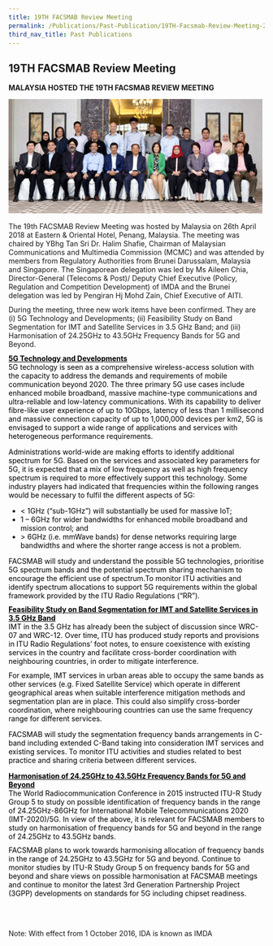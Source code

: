 ```yaml
---
title: 19TH FACSMAB Review Meeting
permalink: /Publications/Past-Publication/19TH-Facsmab-Review-Meeting-26th-Apr-2018
third_nav_title: Past Publications
---
```

<div class="section-content">
<h2>19TH FACSMAB Review Meeting</h2>
<p><strong>MALAYSIA HOSTED THE 19TH FACSMAB REVIEW MEETING</strong></p><p><strong><img alt="" style="width: 500px; height: 225px;" src="/assets/images/19TH Review Photo_crop.jpg"></strong></p><p style="margin: 0px 0px 10.66px;">The 19th FACSMAB Review Meeting was hosted by Malaysia on 26th April 2018 at Eastern &amp; Oriental Hotel, Penang, Malaysia. The meeting was chaired by YBhg Tan Sri Dr. Halim Shafie, Chairman of Malaysian Communications and Multimedia Commission (MCMC) and was attended by members from Regulatory Authorities from Brunei Darussalam, Malaysia and Singapore. The Singaporean delegation was led by Ms Aileen Chia, Director-General (Telecoms &amp; Post)/ Deputy Chief Executive (Policy, Regulation and Competition Development) of IMDA and the Brunei delegation was led by Pengiran Hj Mohd Zain, Chief Executive of AITI. </p><p style="margin: 0px 0px 10.66px;">During the meeting, three new work items have been confirmed. They are (i) 5G Technology and Developments; (ii) Feasibility Study on Band Segmentation for IMT and Satellite Services in 3.5 GHz Band; and (iii) Harmonisation of 24.25GHz to 43.5GHz Frequency Bands for 5G and Beyond.</p><p style="margin: 0in 0in 0pt;"><strong><span style="margin: 0px; color: black; text-decoration: underline;">5G Technology and Developments </span></strong></p><p style="margin: 0in 0in 8pt;"><span style="margin: 0px; color: black;">5G technology is seen as a comprehensive wireless-access solution with the capacity to address the demands and requirements of mobile communication beyond 2020. The three primary 5G use cases include enhanced mobile broadband, massive machine-type communications and ultra-reliable and low-latency communications. With its capability to deliver fibre-like user experience of up to 10Gbps, latency of less than 1 millisecond and massive connection capacity of up to 1,000,000 devices per km2, 5G is envisaged to support a wide range of applications and services with heterogeneous performance requirements.</span></p><p><span style="margin: 0px; color: black;">Administrations world-wide are making efforts to identify additional spectrum for 5G. Based on the services and associated key parameters for 5G, it is expected that a mix of low frequency as well as high frequency spectrum is required to more effectively support this technology. Some industry players had indicated that frequencies within the following ranges would be necessary to fulfil the different aspects of 5G:</span></p><ul><li><span style="margin: 0px; color: black;">&lt; 1GHz (“sub-1GHz”) will substantially be used for massive IoT;</span></li><li><span style="margin: 0px; color: black;">1 – 6GHz for wider bandwidths for enhanced mobile broadband and mission control; and</span></li><li><span style="margin: 0px; color: black;">&gt; 6GHz (i.e. mmWave bands) for dense networks requiring large bandwidths and where the shorter range access is not a problem.</span></li></ul><p style="margin: 0in 0in 8pt;"><span style="margin: 0px; color: black;">FACSMAB will study and understand the possible 5G technologies, prioritise 5G spectrum bands and the potential spectrum sharing mechanism to encourage the efficient use of spectrum.To monitor ITU activities and identify spectrum allocations to support 5G requirements within the global framework provided by the ITU Radio Regulations (“RR”).</span></p><p style="margin: 0in 0in 0pt;"><strong><span style="margin: 0px; color: black; text-decoration: underline;">Feasibility Study on Band Segmentation for IMT and Satellite Services in 3.5 GHz Band</span></strong></p><p style="margin: 0in 0in 8pt;"><span style="margin: 0px; color: black;">IMT in the 3.5 GHz has already been the subject of discussion since WRC-07 and WRC-12. Over time, ITU has produced study reports and provisions in ITU Radio Regulations’ foot notes, to ensure coexistence with existing services in the country and facilitate cross-border coordination with neighbouring countries, in order to mitigate interference.</span></p><p style="margin: 0in 0in 8pt;"><span style="margin: 0px; color: black;">For example, IMT services in urban areas able to occupy the same bands as other services (e.g. Fixed Satellite Service) which operate in different geographical areas when suitable interference mitigation methods and segmentation plan are in place. This could also simplify cross-border coordination, where neighbouring countries can use the same frequency range for different services.</span></p><p><span style="margin: 0px; color: black;">FACSMAB will study the segmentation frequency bands arrangements in C-band including extended C-Band taking into consideration IMT services and existing services. To monitor ITU activities and studies related to best practice and sharing criteria between different services.</span></p><p style="margin: 0in 0in 0pt;"><strong><span style="margin: 0px; color: black; text-decoration: underline;">Harmonisation of 24.25GHz to 43.5GHz Frequency Bands for 5G and Beyond</span></strong></p><p style="margin: 0in 0in 8pt;"><span style="margin: 0px; color: black;">The World Radiocommunication Conference in 2015 instructed ITU-R Study Group 5 to study on possible identification of frequency bands in the range of 24.25GHz-86GHz for International Mobile Telecommunications 2020 (IMT-2020)/5G. In view of the above, it is relevant for FACSMAB members to study on harmonisation of frequency bands for 5G and beyond in the range of 24.25GHz to 43.5GHz bands.</span></p><p style="margin: 0in 0in 0pt;"><span style="margin: 0px; color: black;">FACSMAB plans to work towards harmonising allocation of frequency bands in the range of 24.25GHz to 43.5GHz for 5G and beyond. Continue to monitor studies by ITU-R Study Group 5 on frequency bands for 5G and beyond and share views on possible harmonisation at FACSMAB meetings and continue to monitor the latest 3rd Generation Partnership Project (3GPP) developments on standards for 5G including chipset readiness.</span></p><p style="margin: 0px 0px 10.66px;">&nbsp;</p><p>&nbsp;</p><p>Note: With effect from 1 October 2016, IDA is known as IMDA</p>
</div>